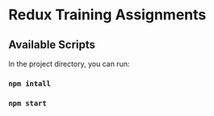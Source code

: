 # Redux Training Assignments

## Available Scripts

In the project directory, you can run:

### `npm intall`
### `npm start`

